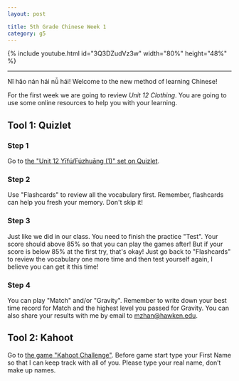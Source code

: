 ```yaml
---
layout: post

title: 5th Grade Chinese Week 1
category: g5
---
```


{% include youtube.html id="3Q3DZudVz3w" width="80%" height="48%" %}

---

Nǐ hǎo nán hái nǚ hái! Welcome to the new method of learning Chinese!

For the first week we are going to review *Unit 12 Clothing*. You are going to use some online resources to help you with your learning.

## Tool 1: Quizlet

### Step 1

Go to [the "Unit 12 Yīfú/Fúzhuāng (1)" set on Quizlet][quizlet].

### Step 2

Use "Flashcards" to review all the vocabulary first. Remember, flashcards can help you fresh your memory. Don't skip it!

### Step 3

Just like we did in our class. You need to finish the practice "Test". Your score should above 85% so that you can play the games after! But if your score is below 85% at the first try, that's okay! Just go back to "Flashcards" to review the vocabulary one more time and then test yourself again, I believe you can get it this time!

### Step 4

You can play "Match" and/or "Gravity". Remember to write down your best time record for Match and the highest level you passed for Gravity. You can also share your results with me by email to [mzhan@hawken.edu][email].

## Tool 2: Kahoot

Go to [the game "Kahoot Challenge"][kahoot]. Before game start type your First Name so that I can keep track with all of you. Please type your real name, don’t make up names.

[quizlet]: https://quizlet.com/487053897/unit-12-yifufuzhuang-1-flash-cards/
[kahoot]: https://kahoot.it/challenge/0196273?challenge-id=9f4e2e9f-9b72-4be5-8348-38204d05d88d_1586092449722
[email]: mailto:mzhan@hawken.edu
